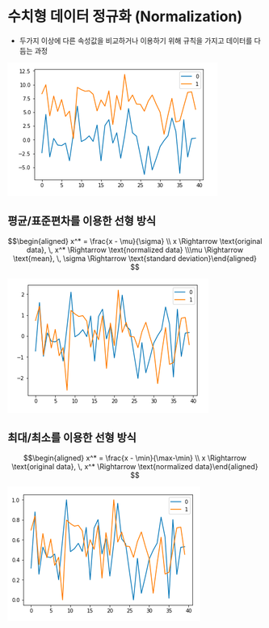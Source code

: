 수치형 데이터 정규화 (Normalization)
====================================

-	두가지 이상에 다른 속성값을 비교하거나 이용하기 위해 규칙을 가지고 데이터를 다듬는 과정

![pre-normalize](images/prenormalize.png)

평균/표준편차를 이용한 선형 방식
--------------------------------

$$\begin{aligned} x^* = \frac{x - \mu}{\sigma} \\ x \Rightarrow \text{original data}, \, x^* \Rightarrow \text{normalized data} \\\mu \Rightarrow \text{mean}, \, \sigma \Rightarrow \text{standard deviation}\end{aligned} $$

![mean standard-dev](images/msdnormalize.png)

최대/최소를 이용한 선형 방식
----------------------------

$$\begin{aligned} x^* = \frac{x - \min}{\max-\min} \\ x \Rightarrow \text{original data}, \, x^* \Rightarrow \text{normalized data}\end{aligned} $$

![min-max normalization](images/minmaxnormalize.png)

